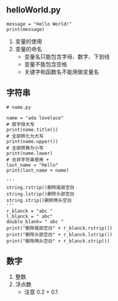 ## helloWorld.py
```
message = "Hello World!"
print(message)
```
1. 变量的使用
2. 变量的命名
    - 变量名只能包含字母、数字、下划线
    - 变量不能包含空格
    - 关键字和函数名不能用做变量名
## 字符串
```
# name.py

name = "ada lovelace"
# 首字母大写
print(name.title())
# 全部转化为大写
print(name.upper())
# 全部转换为小写
print(name.lower)
# 合并字符串使用 +
last_name = "Hello"
print(last_name + name)

'''
string.rstrip()删除尾部空白
string.lstrip()删除头部空白
string.strip()删除两头空白
'''
r_blanck = "abc "
l_blanck = " abc"
double_blank= " abc "
print("删除尾部空白" + r_blanck.rstrip())
print("删除头部空白" + r_blanck.lstrip())
print("删除两头空白" + r_blanck.strip())
```
## 数字
1. 整数
2. 浮点数
    + 注意 0.2 + 0.1
    



    
